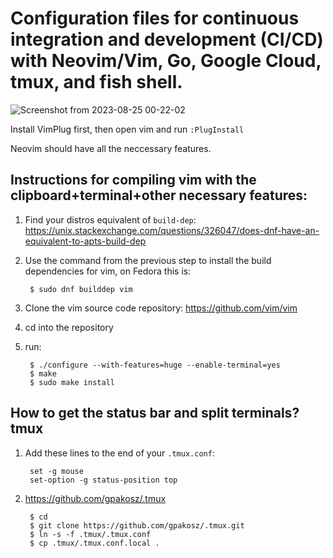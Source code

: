 # Configuration files for continuous integration and development (CI/CD) with Neovim/Vim, Go, Google Cloud, tmux, and fish shell.

![Screenshot from 2023-08-25 00-22-02](https://github.com/hartsfield/vimrc/assets/30379836/dc59a4e1-c5a7-4119-83ac-6f842cc6ae77)

Install VimPlug first, then open vim and run `:PlugInstall`

Neovim should have all the neccessary features.

## Instructions for compiling vim with the clipboard+terminal+other necessary features:

1. Find your distros equivalent of `build-dep`: https://unix.stackexchange.com/questions/326047/does-dnf-have-an-equivalent-to-apts-build-dep
2. Use the command from the previous step to install the build dependencies for vim, on Fedora this is:

        $ sudo dnf builddep vim

3. Clone the vim source code repository: https://github.com/vim/vim
4. cd into the repository
5. run:

        $ ./configure --with-features=huge --enable-terminal=yes
        $ make
        $ sudo make install

## How to get the status bar and split terminals? tmux

1. Add these lines to the end of your `.tmux.conf`:

        set -g mouse
        set-option -g status-position top

2. https://github.com/gpakosz/.tmux

        $ cd
        $ git clone https://github.com/gpakosz/.tmux.git
        $ ln -s -f .tmux/.tmux.conf
        $ cp .tmux/.tmux.conf.local .
